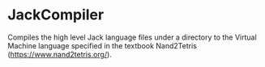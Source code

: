 # JackCompiler
Compiles the high level Jack language files under a directory to the Virtual Machine language specified in the textbook Nand2Tetris (https://www.nand2tetris.org/).
